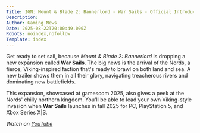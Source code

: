 ```yaml
---
Title: IGN: Mount & Blade 2: Bannerlord - War Sails - Official Introducing the Nords Trailer | gamescom 2025
Description: 
Author: Gaming News
Date: 2025-08-22T20:00:49.000Z
Robots: noindex,nofollow
Template: index
---
```

<p>Get ready to set sail, because <em>Mount &amp; Blade 2: Bannerlord</em> is dropping a new expansion called <strong>War Sails</strong>. The big news is the arrival of the Nords, a fierce, Viking-inspired faction that's ready to brawl on both land and sea. A new trailer shows them in all their glory, navigating treacherous rivers and dominating new battlefields.</p>

<p>This expansion, showcased at gamescom 2025, also gives a peek at the Nords' chilly northern kingdom. You'll be able to lead your own Viking-style invasion when <strong>War Sails</strong> launches in fall 2025 for PC, PlayStation 5, and Xbox Series X|S.</p>

<p><em>Watch on <a href="https://www.youtube.com/watch?v=xxoxMw9dXjA" rel="noopener noreferrer">YouTube</a></em></p>

